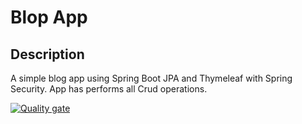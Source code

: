 # Blop App

## Description
A simple blog app using Spring Boot JPA and Thymeleaf with Spring Security.
App has performs all Crud operations. 


[![Quality gate](https://sonarcloud.io/api/project_badges/quality_gate?project=Spring)](https://sonarcloud.io/summary/new_code?id=Spring)
